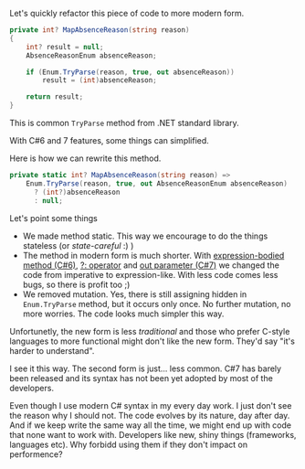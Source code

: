 Let's quickly refactor this piece of code to more modern form.

```csharp
private int? MapAbsenceReason(string reason)
{
    int? result = null;
    AbsenceReasonEnum absenceReason;

    if (Enum.TryParse(reason, true, out absenceReason))
        result = (int)absenceReason;

    return result;
}
```
This is common `TryParse` method from .NET standard library.

With C#6 and 7 features, some things can simplified.

Here is how we can rewrite this method.

```csharp
private static int? MapAbsenceReason(string reason) => 
    Enum.TryParse(reason, true, out AbsenceReasonEnum absenceReason)
      ? (int?)absenceReason
      : null;
```

Let's point some things
* We made method static. This way we encourage to do the things stateless (or _state-careful_ :) )
* The method in modern form is much shorter. With [expression-bodied method (C#6)](https://docs.microsoft.com/en-us/dotnet/csharp/programming-guide/statements-expressions-operators/expression-bodied-members), [?: operator](https://docs.microsoft.com/en-us/dotnet/csharp/language-reference/operators/conditional-operator) and [out parameter (C#7)](https://social.technet.microsoft.com/wiki/contents/articles/37675.c-7-0-out-parameter.aspx) we changed the code from imperative to expression-like.
  With less code comes less bugs, so there is profit too ;)
* We removed mutation. Yes, there is still assigning hidden in `Enum.TryParse` method, but it occurs only once. No further mutation, no more worries. The code looks much simpler this way.

Unfortunetly, the new form is less _traditional_ and those who prefer C-style languages to more functional might don't like the new form. They'd say "it's harder to understand".

I see it this way. The second form is just... less common. C#7 has barely been released and its syntax has not been yet adopted by most of the developers.

Even though I use modern C# syntax in my every day work. I just don't see the reason why I should not. The code evolves by its nature, day after day. And if we keep write the same way all the time, we might end up with code that none want to work with.
Developers like new, shiny things (frameworks, languages etc). Why forbidd using them if they don't impact on performence?
